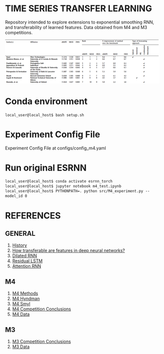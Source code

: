 # TIME SERIES TRANSFER LEARNING

Repository intended to explore extensions to exponential smoothing RNN, and transferability of learned features.
Data obtained from M4 and M3 competitions.

<p float="center">
  <img src="results/m4_results.png" width="800" />
</p>

# Conda environment
```console
local_user@local_host$ bash setup.sh
```
# Experiment Config File
Experiment Config File at configs/config_m4.yaml

# Run original ESRNN
```console
local_user@local_host$ conda activate esrnn_torch
local_user@local_host$ jupyter notebook m4_test.ipynb
local_user@local_host$ PYTHONPATH=. python src/M4_experiment.py --model_id 0
```

# REFERENCES
## GENERAL
1. [History](https://robjhyndman.com/hyndsight/forecasting-competitions/)
2. [How transferable are features in deep neural networks?](https://arxiv.org/abs/1411.1792)
3. [Dilated RNN](https://papers.nips.cc/paper/6613-dilated-recurrent-neural-networks.pdf)
4. [Residual LSTM](https://arxiv.org/abs/1701.03360)
5. [Attention RNN](https://arxiv.org/abs/1704.02971)

## M4
1. [M4 Methods](https://github.com/M4Competition/M4-methods)
2. [M4 Hyndman](https://github.com/M4Competition/M4-methods/tree/master/245%20-%20pmontman)
3. [M4 Smyl](https://github.com/M4Competition/M4-methods/tree/master/118%20-%20slaweks17)
4. [M4 Competition Conclusions](https://rpubs.com/fotpetr/m4competition)
5. [M4 Data](https://github.com/M4Competition/M4-methods/tree/master/Dataset)

## M3
1. [M3 Competition Conclusions](https://www.sciencedirect.com/science/article/pii/S0169207011000616?via%3Dihub)
2. [M3 Data](http://www.neural-forecasting-competition.com/NN3/datasets.htm)
